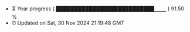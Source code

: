 - ⏳ Year progress { ███████████████████████████▁▁▁ } 91.50 %
- ⏰ Updated on Sat, 30 Nov 2024 21:19:48 GMT


